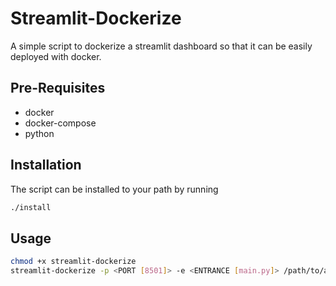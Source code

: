 # Streamlit-Dockerize
A simple script to dockerize a streamlit dashboard so that it can be easily deployed with docker. 

## Pre-Requisites
 - docker
 - docker-compose
 - python

## Installation
The script can be installed to your path by running
```bash
./install
```

## Usage
```bash
chmod +x streamlit-dockerize
streamlit-dockerize -p <PORT [8501]> -e <ENTRANCE [main.py]> /path/to/app/directory
```

